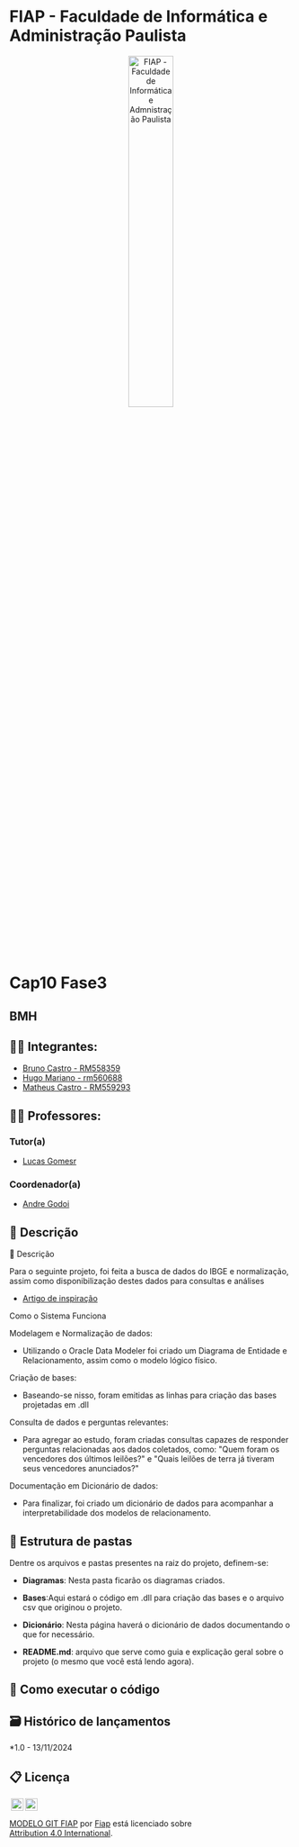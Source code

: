 # FIAP - Faculdade de Informática e Administração Paulista

<p align="center">
<a href= "https://www.fiap.com.br/"><img src="assets/logo-fiap.png" alt="FIAP - Faculdade de Informática e Admnistração Paulista" border="0" width=40% height=40%></a>
</p>

<br>

# Cap10 Fase3

## BMH

## 👨‍🎓 Integrantes: 
- <a href="https://www.linkedin.com/in/bruno-castro-dias/">Bruno Castro - RM558359</a>
- <a href="https://www.linkedin.com/in/hugomariano191628150/">Hugo Mariano - rm560688</a>
- <a href="https://www.linkedin.com/in/matheus-castro-63644b224/">Matheus Castro - RM559293</a> 


## 👩‍🏫 Professores:
### Tutor(a) 
- <a href="https://www.linkedin.com/in/lucas-gomes-moreira-15a8452a/">Lucas Gomesr</a>
### Coordenador(a)
- <a href="https://www.linkedin.com/in/profandregodoi/">Andre Godoi</a>


## 📜 Descrição

📜 Descrição

  Para o seguinte projeto, foi feita a busca de dados do IBGE e normalização, assim como disponibilização destes dados para consultas e análises 

- <a href="https://www.ers.usda.gov/amber-waves/2022/september/brazil-s-momentum-as-a-global-agricultural-supplier-faces-headwinds/">Artigo de inspiração</a>

Como o Sistema Funciona

Modelagem e Normalização de dados:

- Utilizando o Oracle Data Modeler foi criado um Diagrama de Entidade e Relacionamento, assim como o modelo lógico físico. 

Criação de bases:

- Baseando-se nisso, foram emitidas as linhas para criação das bases projetadas em .dll
  
Consulta de dados e perguntas relevantes:

- Para agregar ao estudo, foram criadas consultas capazes de responder perguntas relacionadas aos dados coletados, como: "Quem foram os vencedores dos últimos leilões?" e "Quais leilões de terra já tiveram seus vencedores anunciados?"
  
Documentação em Dicionário de dados:

- Para finalizar, foi criado um dicionário de dados para acompanhar a interpretabilidade dos modelos de relacionamento.


## 📁 Estrutura de pastas

Dentre os arquivos e pastas presentes na raiz do projeto, definem-se:

- <b>Diagramas</b>: Nesta pasta ficarão os diagramas criados.

- <b>Bases</b>:Aqui estará o código em .dll para criação das bases e o arquivo csv que originou o projeto.

- <b>Dicionário</b>: Nesta página haverá o dicionário de dados documentando o que for necessário.

- <b>README.md</b>: arquivo que serve como guia e explicação geral sobre o projeto (o mesmo que você está lendo agora).

## 🔧 Como executar o código


## 🗃 Histórico de lançamentos

*1.0 - 13/11/2024

## 📋 Licença

<img style="height:22px!important;margin-left:3px;vertical-align:text-bottom;" src="https://mirrors.creativecommons.org/presskit/icons/cc.svg?ref=chooser-v1"><img style="height:22px!important;margin-left:3px;vertical-align:text-bottom;" src="https://mirrors.creativecommons.org/presskit/icons/by.svg?ref=chooser-v1"><p xmlns:cc="http://creativecommons.org/ns#" xmlns:dct="http://purl.org/dc/terms/"><a property="dct:title" rel="cc:attributionURL" href="https://github.com/agodoi/template">MODELO GIT FIAP</a> por <a rel="cc:attributionURL dct:creator" property="cc:attributionName" href="https://fiap.com.br">Fiap</a> está licenciado sobre <a href="http://creativecommons.org/licenses/by/4.0/?ref=chooser-v1" target="_blank" rel="license noopener noreferrer" style="display:inline-block;">Attribution 4.0 International</a>.</p>
